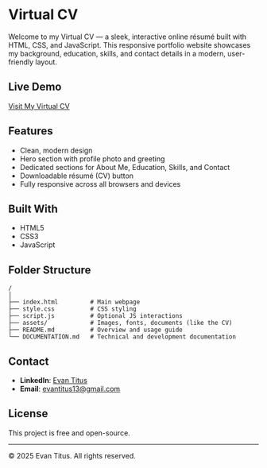 # Virtual CV

Welcome to my Virtual CV — a sleek, interactive online résumé built with HTML, CSS, and JavaScript. This responsive portfolio website showcases my background, education, skills, and contact details in a modern, user-friendly layout.

## Live Demo
[Visit My Virtual CV](https://FuzeyT13.github.io/virtual-cv/)

## Features
- Clean, modern design
- Hero section with profile photo and greeting
- Dedicated sections for About Me, Education, Skills, and Contact
- Downloadable résumé (CV) button
- Fully responsive across all browsers and devices

## Built With
- HTML5
- CSS3
- JavaScript

## Folder Structure
```
/
│
├── index.html         # Main webpage
├── style.css          # CSS styling
├── script.js          # Optional JS interactions
├── assets/            # Images, fonts, documents (like the CV)
├── README.md          # Overview and usage guide
└── DOCUMENTATION.md   # Technical and development documentation
```


## Contact
- **LinkedIn**: [Evan Titus](https://www.linkedin.com/in/evan-titus)
- **Email**: evantitus13@gmail.com

## License
This project is free and open-source.

---

© 2025 Evan Titus. All rights reserved.
